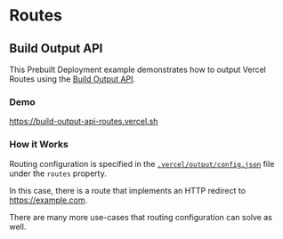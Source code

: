 # Routes

## Build Output API

This Prebuilt Deployment example demonstrates how to output Vercel Routes using the [Build Output API](https://vercel.com/docs/build-output-api/v3#build-output-configuration/routes).

### Demo

https://build-output-api-routes.vercel.sh

### How it Works

Routing configuration is specified in the [`.vercel/output/config.json`](./.vercel/output/config.json) file under
the `routes` property.

In this case, there is a route that implements an HTTP redirect to https://example.com.

There are many more use-cases that routing configuration can solve as well.
